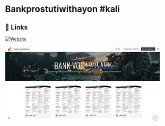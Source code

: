 # Bankprostutiwithayon #kali
## 🔗 Links
[![Website](https://img.shields.io/badge/my_portfolio-000?style=for-the-badge&logo=ko-fi&logoColor=white)](https://jstrieb.github.io/link-lock/#eyJ2IjoiMC4wLjEiLCJlIjoiaXR1UUM4RSsremZjZW9Da3YvM1prMkJvTjNtRmZ5ZndmYWE1TU1GQmxTUlhvK2MrU2l4WlVnNmRibmtmNks1MGFMc3VZNmpJTXEvdmRDbDFtYjNFOEVGdkVBZ1k5aGUwIiwiaCI6IllvdXIgYXJlIGluIGxpbnV4IDsgT1MiLCJzIjoiOVB2WE9uSTlEY1VNNVN1Q1hvcFFKZz09IiwiaSI6Im9SbStmRlVpaGNkRFN6ajgifQ==)
<!https://sites.google.com/view/bankprostutiwithayon/home/">
![Logo](https://github.com/ayonthakur/Bankprostutiwithayon/blob/main/1.1.png?raw=true)




